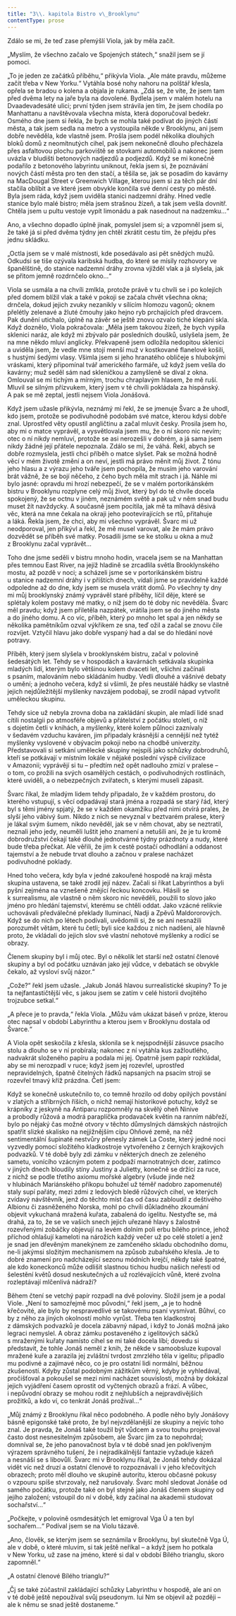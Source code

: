 ```yaml
---
title: "3\\. kapitola Bistro v\_Brooklynu"
contentType: prose
---
```


  

Zdálo se mi, že teď zase přemýšlí Viola, jak by měla začít.

„Myslím, že všechno začalo ve Spojených státech,“ snažil jsem se jí pomoci.

„To je jeden ze začátků příběhu,“ přikývla Viola. „Ale máte pravdu, můžeme začít třeba v New Yorku.“ Vytáhla bosé nohy nahoru na polštář křesla, opřela se bradou o kolena a objala je rukama. „Zdá se, že víte, že jsem tam před dvěma lety na jaře byla na dovolené. Bydlela jsem v malém hotelu na Dvaadevadesáté ulici; první týden jsem strávila jen tím, že jsem chodila po Manhattanu a navštěvovala všechna místa, která doporučoval bedekr. Osmého dne jsem si řekla, že bych se mohla také podívat do jiných částí města, a tak jsem sedla na metro a vystoupila někde v Brooklynu, ani jsem dobře nevěděla, kde vlastně jsem. Prošla jsem podél několika dlouhých bloků domů z neomítnutých cihel, pak jsem nekonečně dlouho přecházela přes asfaltovou plochu parkoviště se stovkami automobilů a nakonec jsem uvázla v bludišti betonových nadjezdů a podjezdů. Když se mi konečně podařilo z betonového labyrintu uniknout, řekla jsem si, že poznávání nových částí města pro ten den stačí, a těšila se, jak se posadím do kavárny na MacDougal Street v Greenwich Village, kterou jsem si za těch pár dní stačila oblíbit a ve které jsem obvykle končila své denní cesty po městě. Byla jsem ráda, když jsem uviděla stanici nadzemní dráhy. Hned vedle stanice bylo malé bistro; měla jsem strašnou žízeň, a tak jsem vešla dovnitř. Chtěla jsem u pultu vestoje vypít limonádu a pak nasednout na nadzemku…“

Ano, a všechno dopadlo úplně jinak, pomyslel jsem si; a vzpomněl jsem si, že také já si před dvěma týdny jen chtěl zkrátit cestu tím, že přejdu přes jednu skládku.

„Octla jsem se v malé místnosti, kde posedávalo asi pět snědých mužů. Odkudsi se tiše ozývala karibská hudba, do které se mísily rozhovory ve španělštině, do stanice nadzemní dráhy zrovna vjížděl vlak a já slyšela, jak se přitom jemně rozdrnčelo okno…“

Viola se usmála a na chvíli zmlkla, protože právě v tu chvíli se i po kolejích před domem blížil vlak a také v pokoji se začala chvět všechna okna; drnčela, dokud jejich zvuky nezanikly v sílícím hlomozu vagonů; oknem přelétly zelenavé a žluté čmouhy jako hejno ryb prchajících před dravcem. Pak dunění utichalo, úplně na závěr se ještě znovu ozvalo tiché klepání skla. Když doznělo, Viola pokračovala: „Měla jsem takovou žízeň, že bych vypila sklenici naráz, ale když mi zbývalo pár posledních doušků, uslyšela jsem, že na mne někdo mluví anglicky. Překvapeně jsem odložila nedopitou sklenici a uviděla jsem, že vedle mne stojí menší muž v kostkované flanelové košili, s hustými šedými vlasy. Všimla jsem si jeho hranatého obličeje s hlubokými vráskami, který připomínal tvář amerického farmáře, už když jsem vešla do kavárny; muž seděl sám nad skleničkou a zamyšleně se díval z okna. Omlouval se mi tichým a mírným, trochu chraplavým hlasem, že mě ruší. Mluvil se silným přízvukem, který jsem v té chvíli pokládala za hispánský. A pak se mě zeptal, jestli nejsem Viola Jonášová.

Když jsem užasle přikývla, neznámý mi řekl, že se jmenuje Švarc a že uhodl, kdo jsem, protože se podivuhodně podobám své matce, kterou kdysi dobře znal. Uprostřed věty opustil angličtinu a začal mluvit česky. Prosila jsem ho, aby mi o matce vyprávěl, a vysvětlovala jsem mu, že o ní skoro nic nevím; otec o ní nikdy nemluví, protože se asi nerozešli v dobrém, a já sama jsem nikdy žádné její přátele nepoznala. Zdálo se mi, že váhá. Řekl, abych se dobře rozmyslela, jestli chci příběh o matce slyšet. Pak se možná hodně věcí v mém životě změní a on neví, jestli má právo měnit můj život. Z tónu jeho hlasu a z výrazu jeho tváře jsem pochopila, že musím jeho varování brát vážně, že se bojí něčeho, z čeho bych měla mít strach i já. Náhle mi bylo jasné: opravdu mi hrozí nebezpečí, že se v malém portorikánském bistru v Brooklynu rozplyne celý můj život, který byl do té chvíle docela spokojený, že se octnu v jiném, neznámém světě a pak už v něm snad budu muset žít navždycky. A současně jsem pocítila, jak mě ta mlhavá děsivá věc, která na mne čekala na okraji jeho pootevírajících se rtů, přitahuje a láká. Řekla jsem, že chci, aby mi všechno vyprávěl. Švarc mi už neodporoval, jen přikývl a řekl, že mě musel varovat, ale že mám právo dozvědět se příběh své matky. Posadili jsme se ke stolku u okna a muž z Brooklynu začal vyprávět…

Toho dne jsme seděli v bistru mnoho hodin, vracela jsem se na Manhattan přes temnou East River, na jejíž hladině se zrcadlila světla Brooklynského mostu, až pozdě v noci; a scházeli jsme se v portorikánském bistru u stanice nadzemní dráhy i v příštích dnech, vídali jsme se pravidelně každé odpoledne až do dne, kdy jsem se musela vrátit domů. Po všechny ty dny mi můj brooklynský známý vyprávěl staré příběhy, líčil děje, které se splétaly kolem postavy mé matky, o níž jsem do té doby nic nevěděla. Švarc měl pravdu; když jsem přiletěla nazpátek, vrátila jsem se do jiného města a do jiného domu. A co víc, příběh, který po mnoho let spal a jen někdy se několika pamětníkům ozval výkřikem ze sna, teď ožil a začal se znovu čile rozvíjet. Vztyčil hlavu jako dobře vyspaný had a dal se do hledání nové potravy.

Příběh, který jsem slyšela v brooklynském bistru, začal v polovině šedesátých let. Tehdy se v hospodách a kavárnách setkávala skupinka mladých lidí, kterým bylo většinou kolem dvaceti let, všichni začínali s psaním, malováním nebo skládáním hudby. Vedli dlouhé a vášnivé debaty o umění; a jednoho večera, když si všimli, že přes neustálé hádky se vlastně jejich nejdůležitější myšlenky navzájem podobají, se zrodil nápad vytvořit uměleckou skupinu.

Tehdy sice už nebyla zrovna doba na zakládání skupin, ale mladí lidé snad cítili nostalgii po atmosféře objevů a přátelství z počátku století, o níž s dojetím četli v knihách, a myšlenky, které kolem půlnoci zaznívaly v šedavém vzduchu kaváren, jim připadaly krásnější a cennější než tytéž myšlenky vyslovené v obývacím pokoji nebo na chodbě univerzity. Představovali si setkání umělecké skupiny nejspíš jako schůzky dobrodruhů, kteří se potkávají v místním lokále v nějaké poslední výspě civilizace v Amazonii; vyprávějí si tu – předtím než opět nadlouho zmizí v pralese – o tom, co prožili na svých osamělých cestách, o podivuhodných rostlinách, které uviděli, a o nebezpečných zvířatech, s kterými museli zápasit.

Švarc říkal, že mladým lidem tehdy připadalo, že v každém prostoru, do kterého vstupují, s věcí odpadávají stará jména a rozpadá se starý řád, který byl s těmi jmény spjatý, že se v každém okamžiku před nimi otvírá prales, že slyší jeho vábivý šum. Nikdo z nich se nevyznal v beztvarém pralese, který je lákal svým šumem, nikdo nevěděl, jak se v něm chovat, aby se neztratil, neznali jeho jedy, neuměli luštit jeho znamení a netušili ani, že je tu kromě dobrodružství čekají také dlouhé jednotvárné týdny prázdnoty a nudy, které bude třeba přečkat. Ale věřili, že jim k cestě postačí odhodlání a oddanost tajemství a že nebude trvat dlouho a začnou v pralese nacházet podivuhodné poklady.

Hned toho večera, kdy byla v jedné zakouřené hospodě na kraji města skupina ustavena, se také zrodil její název. Začali si říkat Labyrinthos a byli pyšní zejména na vznešeně znějící řeckou koncovku. Hlásili se k surrealismu, ale vlastně o něm skoro nic nevěděli, použili to slovo jako jméno pro hledání tajemství, kterému se chtěli oddat. Jako vzácné relikvie uchovávali předválečné překlady Iluminací, Nadji a Zpěvů Maldororových. Když se do nich po létech podívali, uvědomili si, že se ani nesnažili porozumět větám, které tu četli; byli sice každou z nich nadšeni, ale hlavně proto, že vkládali do jejich slov své vlastní nehotové myšlenky a rodící se obrazy.

Členem skupiny byl i můj otec. Byl o několik let starší než ostatní členové skupiny a byl od počátku uznáván jako její vůdce, v debatách se obvykle čekalo, až vysloví svůj názor.“

„Cože?“ řekl jsem užasle. „Jakub Jonáš hlavou surrealistické skupiny? To je ta nejfantastičtější věc, s jakou jsem se zatím v celé historii dvojitého trojzubce setkal.“

„A přece je to pravda,“ řekla Viola. „Můžu vám ukázat báseň v próze, kterou otec napsal v období Labyrinthu a kterou jsem v Brooklynu dostala od Švarce.“

A Viola opět seskočila z křesla, sklonila se k nejspodnější zásuvce psacího stolu a dlouho se v ní probírala; nakonec z ní vytáhla kus zažloutlého, nadvakrát složeného papíru a podala mi jej. Opatrně jsem papír rozkládal, aby se mi nerozpadl v ruce; když jsem jej rozevřel, uprostřed nepravidelných, špatně čitelných řádků napsaných na psacím stroji se rozevřel tmavý kříž prázdna. Četl jsem:

Když se konečně uskutečnilo to, co temně hrozilo od doby opilých povstání v zlatých a stříbrných říších, o nichž nemají historikové potuchy, když se krápníky z jeskyně na Antiparu rozpomněly na skvělý oheň Ninive a probodly růžová a modrá paraplíčka prodavaček květin na ranním nábřeží, bylo po nějaký čas možné otvory v těchto důmyslných dámských nástrojích spatřit slizké skalisko na nejjižnějším cípu Ohňové země, na něž sentimentální šupinaté nestvůry přenesly zámek La Coste, který jedné noci vyzvedly pomocí složitého kladkostroje vytvořeného z černých krajkových podvazků. V té době byly zdi zámku v některých dnech ze zeleného sametu, vonícího vzácným potem z podpaží marnotratných dcer, zatímco v jiných dnech bloudily stíny Justiny a Julietty, konečně se držící za ruce, z nichž se podle třetího axiomu mořské algebry (všude jinde než v hlubinách Mariánského příkopu bohužel už téměř nadobro zapomenuté) staly supí pařáty, mezi zdmi z ledových bledě růžových cihel, ve kterých zvídavý návštěvník, jenž do těchto míst čas od času zabloudil z deštivého Albionu či zasněženého Norska, mohl po chvíli důkladného zkoumání objevit vykuchaná mražená kuřata, zabalená do igelitu. Nestyďte se, má drahá, za to, že se ve vašich snech jejich uřezané hlavy s žalostně rozevřenými zobáčky objevují na levém dolním poli erbu bílého prince, jehož příchod ohlašují kameloti na nárožích každý večer už po celé století a jenž je snad jen dřevěným manekýnem ze zamčeného skladu obchodního domu, ne-li jakýmsi složitým mechanismem na způsob zubařského křesla. Je to dobré znamení pro nadcházející sezonu módních krejčí, někdy také špatné, ale kdo koneckonců může odlišit slastnou tichou hudbu našich neřestí od šelestění květů dosud neskutečných a už rozlévajících vůně, které zvolna rozleptávají mlčenlivá nádraží?

Během čtení se vetchý papír rozpadl na dvě poloviny. Složil jsem je a podal Viole. „Není to samozřejmě moc původní,“ řekl jsem, „a je to hodně křečovité, ale bylo by nespravedlivé se takovému psaní vysmívat. Bůhví, co by z něho za jiných okolností mohlo vyrůst. Třeba ten kladkostroj z dámských podvazků je docela zábavný nápad, i když to Jonáš možná jako legraci nemyslel. A obraz zámku postaveného z igelitových sáčků s mraženými kuřaty namísto cihel se mi také docela líbí; dovedu si představit, že tohle Jonáš neměl z knih, že někde v samoobsluze kupoval mražené kuře a zarazila jej zvláštní tvrdost zmrzlého těla v igelitu; připadlo mu podivné a zajímavé něco, co je pro ostatní lidi normální, běžnou zkušeností. Kdyby zůstal podobným zážitkům věrný, kdyby je vyhledával, pročišťoval a pokoušel se mezi nimi nacházet souvislosti, možná by dokázal jejich vyjádření časem oprostit od vyčtených obrazů a frází. A vůbec, i nepůvodní obrazy se mohou rodit z nejhlubších a nejpravdivějších prožitků, a kdo ví, co tenkrát Jonáš prožíval…“

„Můj známý z Brooklynu říkal něco podobného. A podle něho byly Jonášovy básně epigonské také proto, že byl nejvzdělanější ze skupiny a nejvíc toho znal. Je pravda, že Jonáš také toužil být vůdcem a svou touhu projevoval často dost nesnesitelným způsobem, ale Švarc jím za to nepohrdal; domníval se, že jeho panovačnost byla v té době snad jen pokřiveným výrazem správného tušení, že i nejradikálnější fantazie vyžaduje kázeň a nesnáší se s libovůlí. Švarc mi v Brooklynu říkal, že Jonáš tehdy dokázal vidět víc než druzí a ostatní členové to rozpoznávali i v jeho křečovitých obrazech; proto měl dlouho ve skupině autoritu, kterou občasné pokusy o vzpouru spíše stvrzovaly, než narušovaly. Švarc mohl sledovat Jonáše od samého počátku, protože také on byl stejně jako Jonáš členem skupiny od jejího založení; vstoupil do ní v době, kdy začínal na akademii studovat sochařství…“

„Počkejte, v polovině osmdesátých let emigroval Vga Ú a ten byl sochařem…“ Podíval jsem se na Violu tázavě.

„Ano, člověk, se kterým jsem se seznámila v Brooklynu, byl skutečně Vga Ú, ale v době, o které mluvím, si tak ještě neříkal – a když jsem ho potkala v New Yorku, už zase na jméno, které si dal v období Bílého trianglu, skoro zapomněl.“

„A ostatní členové Bílého trianglu?“

„Čj se také zúčastnil zakládající schůzky Labyrinthu v hospodě, ale ani on v té době ještě nepoužíval svůj pseudonym. Iui Nm se objevil až později – ale k němu se snad ještě dostaneme.“
